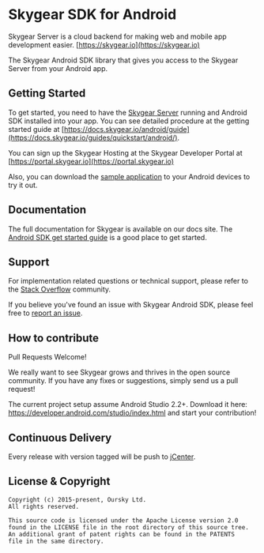 # Skygear SDK for Android

Skygear Server is a cloud backend for making web and mobile app development
easier. [https://skygear.io](https://skygear.io)

The Skygear Android SDK library that gives you access to the Skygear Server
from your Android app.

## Getting Started

To get started, you need to have the
[Skygear Server](https://github.com/skygearIO/skygear-server) running and
Android SDK installed into your app. You can see detailed procedure at the
getting started guide at
[https://docs.skygear.io/android/guide](https://docs.skygear.io/guides/quickstart/android/).

You can sign up the Skygear Hosting at the Skygear Developer Portal at
[https://portal.skygear.io](https://portal.skygear.io)

Also, you can download the [sample application](https://docs.skygear.io/android/build/skygear-example-latest.apk)
to your Android devices to try it out.

## Documentation
The full documentation for Skygear is available on our docs site. The
[Android SDK get started guide](https://docs.skygear.io/guides/quickstart/android/) is a
good place to get started.


## Support

For implementation related questions or technical support, please refer to
the [Stack Overflow](http://stackoverflow.com/questions/tagged/skygear)
community.

If you believe you've found an issue with Skygear Android SDK, please feel free
to [report an issue](https://github.com/SkygearIO/skygear-SDK-Android/issues).


## How to contribute

Pull Requests Welcome!

We really want to see Skygear grows and thrives in the open source community.
If you have any fixes or suggestions, simply send us a pull request!

The current project setup assume Android Studio 2.2+. Download it here:
https://developer.android.com/studio/index.html and start your contribution!

## Continuous Delivery

Every release with version tagged will be push to
[jCenter](https://bintray.com/skygeario/maven/skygear-android/).


## License & Copyright

```
Copyright (c) 2015-present, Oursky Ltd.
All rights reserved.

This source code is licensed under the Apache License version 2.0
found in the LICENSE file in the root directory of this source tree.
An additional grant of patent rights can be found in the PATENTS
file in the same directory.

```
